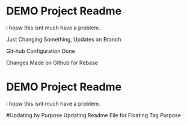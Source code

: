 # DEMO Project Readme

i hopw this isnt much have a problem.

Just Changing Something, Updates on Branch

Git-hub Configuration Done

Changes Made on Github for Rebase

# DEMO Project Readme

i hopw this isnt much have a problem.

#Updating by Purpose
Updating Readme File for Floating Tag Purpose
